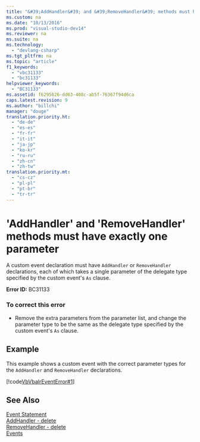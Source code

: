 ```yaml
---
title: "&#39;AddHandler&#39; and &#39;RemoveHandler&#39; methods must have exactly one parameter"
ms.custom: na
ms.date: "10/13/2016"
ms.prod: "visual-studio-dev14"
ms.reviewer: na
ms.suite: na
ms.technology: 
  - "devlang-csharp"
ms.tgt_pltfrm: na
ms.topic: "article"
f1_keywords: 
  - "vbc31133"
  - "bc31133"
helpviewer_keywords: 
  - "BC31133"
ms.assetid: f6295626-dd63-408c-ab5f-76367f94d6ca
caps.latest.revision: 9
ms.author: "billchi"
manager: "douge"
translation.priority.ht: 
  - "de-de"
  - "es-es"
  - "fr-fr"
  - "it-it"
  - "ja-jp"
  - "ko-kr"
  - "ru-ru"
  - "zh-cn"
  - "zh-tw"
translation.priority.mt: 
  - "cs-cz"
  - "pl-pl"
  - "pt-br"
  - "tr-tr"
---
```

# &#39;AddHandler&#39; and &#39;RemoveHandler&#39; methods must have exactly one parameter
A custom event declaration must have `AddHandler` or `RemoveHandler` declarations, each of which takes a single parameter of the delegate type specified by the custom event's `As` clause.  
  
 **Error ID:** BC31133  
  
### To correct this error  
  
-   Remove the extra parameters from the parameter list, and change the parameter type to be the same as the delegate type specified by the custom event's `As` clause.  
  
## Example  
 This example shows a custom event with the correct parameter types for the `AddHandler` and `RemoveHandler` declarations.  
  
 [!code[VbVbalrEventError#1](../misc/codesnippet/VisualBasic/-addhandler--and--removehandler--methods-must-have-exactly-one-parameter_1.vb)]  
  
## See Also  
 [Event Statement](../Topic/Event%20Statement.md)   
 [AddHandler - delete](http://msdn.microsoft.com/en-us/fc464cf8-582c-48a6-a9c2-185c4c3d5ff8)   
 [RemoveHandler - delete](http://msdn.microsoft.com/en-us/35c17f61-6e22-4b87-b6e1-3ed0c27a88a0)   
 [Events](../Topic/Events%20\(Visual%20Basic\).md)